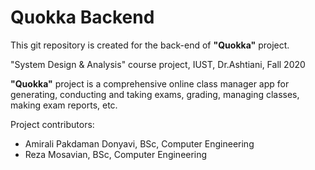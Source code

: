# Quokka Backend
This git repository is created for the back-end of **"Quokka"** project.

"System Design & Analysis" course project, IUST, Dr.Ashtiani, Fall 2020

**"Quokka"** project is a comprehensive online class manager app for generating, conducting and taking exams, grading, managing classes, making exam reports, etc.


Project contributors: 

* Amirali Pakdaman Donyavi, BSc, Computer Engineering
* Reza Mosavian, BSc, Computer Engineering
